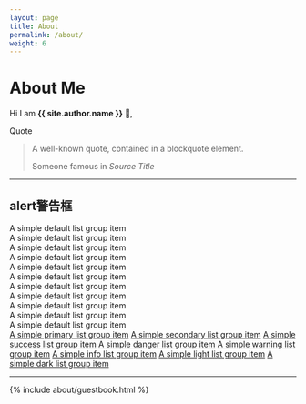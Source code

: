 ```yaml
---
layout: page
title: About
permalink: /about/
weight: 6
---
```


# **About Me**

Hi I am **{{ site.author.name }}** :wave:,<br>
<div class="card">
  <div class="card-header">
    Quote
  </div>
  <div class="card-body">
    <blockquote class="blockquote mb-0">
      <p>A well-known quote, contained in a blockquote element.</p>
      <footer class="blockquote-footer">Someone famous in <cite title="Source Title">Source Title</cite></footer>
    </blockquote>
  </div>
</div>
<hr class="my-5">
<!-- alert警告框 -->
  <h2 id="list-group"> alert警告框</h2>
<div class="list-group">
  <div class="list-group-item list-group-item-action">A simple default list group item</div>
  <div class="list-group-item list-group-item-action">A simple default list group item</div>
  <div class="list-group-item list-group-item-action">A simple default list group item</div>
  <div class="list-group-item list-group-item-action">A simple default list group item</div>
  <div class="list-group-item list-group-item-action">A simple default list group item</div>
  <div class="list-group-item list-group-item-action">A simple default list group item</div>
  <div class="list-group-item list-group-item-action">A simple default list group item</div>
  <div class="list-group-item list-group-item-action">A simple default list group item</div>
  <div class="list-group-item list-group-item-action">A simple default list group item</div>
  <div class="list-group-item list-group-item-action">A simple default list group item</div>
  <div class="list-group-item list-group-item-action">A simple default list group item</div>
  <a href="#" class="list-group-item list-group-item-action list-group-item-primary">A simple primary list group item</a>
  <a href="#" class="list-group-item list-group-item-action list-group-item-secondary">A simple secondary list group item</a>
  <a href="#" class="list-group-item list-group-item-action list-group-item-success">A simple success list group item</a>
  <a href="#" class="list-group-item list-group-item-action list-group-item-danger">A simple danger list group item</a>
  <a href="#" class="list-group-item list-group-item-action list-group-item-warning">A simple warning list group item</a>
  <a href="#" class="list-group-item list-group-item-action list-group-item-info">A simple info list group item</a>
  <a href="#" class="list-group-item list-group-item-action list-group-item-light">A simple light list group item</a>
  <a href="#" class="list-group-item list-group-item-action list-group-item-dark">A simple dark list group item</a>
</div>
<hr class="my-5">
<div class="row">
{% include about/guestbook.html %}
</div>
